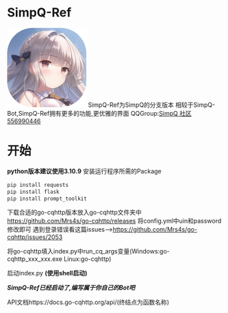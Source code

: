 # SimpQ-Ref
![LOGO](https://github.com/CNlongY-Py/SimpQ-Bot/blob/main/doc/LOGO23-4.png)
SimpQ-Ref为SimpQ的分支版本
相较于SimpQ-Bot,SimpQ-Ref拥有更多的功能,更优雅的界面
QQGroup:[SimpQ 社区 556990446](https://qm.qq.com/cgi-bin/qm/qr?k=d5jHYYrg1XkSwuvItCCWfWxcALOxqAeM&jump_from=webapi&authKey=Qtw/AoANvNmCcSeSH9IqafXqbToZRE5aFuUtZuWJpKMmVaALfw2P9zp8orX6czjZ)

# 开始
**python版本建议使用3.10.9**
安装运行程序所需的Package
```
pip install requests
pip install flask
pip install prompt_toolkit
```

下载合适的go-cqhttp版本放入go-cqhttp文件夹中
https://github.com/Mrs4s/go-cqhttp/releases
将config.yml中uin和password修改即可
遇到登录错误看这篇issues-->https://github.com/Mrs4s/go-cqhttp/issues/2053

将go-cqhttp填入index.py中run_cq_args变量(Windows:go-cqhttp_xxx_xxx.exe Linux:go-cqhttp)

启动index.py **(使用shell启动)**

***SimpQ-Ref已经启动了,编写属于你自己的Bot吧***

API文档https://docs.go-cqhttp.org/api/(终结点为函数名称)
